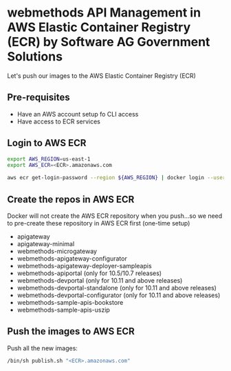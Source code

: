 # webmethods API Management in AWS Elastic Container Registry (ECR) by Software AG Government Solutions 

Let's push our images to the AWS Elastic Container Registry (ECR)

## Pre-requisites

- Have an AWS account setup fo CLI access
- Have access to ECR services

## Login to AWS ECR

```bash
export AWS_REGION=us-east-1
export AWS_ECR=<ECR>.amazonaws.com
```

```bash
aws ecr get-login-password --region ${AWS_REGION} | docker login --username AWS --password-stdin "${AWS_ECR}"
```

## Create the repos in AWS ECR

Docker will not create the AWS ECR repository when you push...so we need to pre-create these repository in AWS ECR first (one-time setup)

- apigateway
- apigateway-minimal
- webmethods-microgateway
- webmethods-apigateway-configurator
- webmethods-apigateway-deployer-sampleapis
- webmethods-apiportal (only for 10.5/10.7 releases)
- webmethods-devportal (only for 10.11 and above releases)
- webmethods-devportal-standalone (only for 10.11 and above releases)
- webmethods-devportal-configurator (only for 10.11 and above releases)
- webmethods-sample-apis-bookstore
- webmethods-sample-apis-uszip

## Push the images to AWS ECR

Push all the new images:

```bash
/bin/sh publish.sh "<ECR>.amazonaws.com"
```